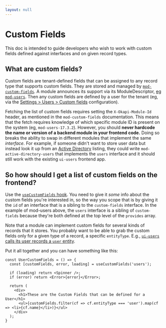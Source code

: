 ```yaml
---
layout: null
---
```


# Custom Fields

This doc is intended to guide developers who wish to work with custom fields defined against interfaces and on given record types.

## What are custom fields?

Custom fields are tenant-defined fields that can be assigned to any record type that supports custom fields. They are stored and managed by [`mod-custom-fields`](https://github.com/folio-org/folio-custom-fields). A module announces its support via its ModuleDescriptor, [eg `mod-users`](https://github.com/folio-org/mod-users/blob/v17.3.0/descriptors/ModuleDescriptor-template.json#L145). Then any custom fields are defined by a user for the tenant (eg, via the [Settings > Users > Custom fields](https://github.com/folio-org/ui-users/blob/master/src/settings/CustomFieldsSettings.js) configuration).

Fetching the list of custom fields requires setting the `X-Okapi-Module-Id` header, as mentioned in the `mod-custom-fields` documentation. This means that the fetch requires knowledge of which specific module ID is present on the system (eg, `mod-users-17.3.2`). However, you should **never hardcode the name or version of a backend module in your frontend code.** Doing so breaks the ability to swap in different modules that implement the same _interface._ For example, if someone didn't want to store user data but instead look it up from an [Active Directory](https://en.wikipedia.org/wiki/Active_Directory) listing, they could write `mod-active-directory-users` that implements the `users` interface and it should still work with the existing `ui-users` frontend app.

## So how should I get a list of custom fields on the frontend?

Use the [`useCustomFields` hook](https://github.com/folio-org/stripes-core/blob/master/src/useCustomFields.js). You need to give it _some_ info about the custom fields you're interested in, so the way you scope that is by giving it the `id` of an interface that is a sibling to the `custom-fields` interface. In the example of mod-users above, the `users` interface is a sibling of `custom-fields` because they're both defined at the top level of the `provides` array.

Note that a module can implement custom fields for several kinds of records that it stores. You probably want to be able to grab the custom fields only for a given type of a record, a specific `entityType`. E.g., [`ui-users` calls its user records a `user` entity](https://github.com/folio-org/ui-users/blob/v5.0.9/src/settings/CustomFieldsSettings.js#L29). 

Put it all together and you can have something like this:
```
const UserCustomFields = () => {
  const [customFields, error, loading] = useCustomFields('users');
  
  if (loading) return <Spinner />;
  if (error) return <Error>{error}</Error>; 
  
  return (
    <div>
      <h1>These are the Custom Fields that can be defined for a User</h1>
      <ul>{customFields.filter(cf => cf.entityType === 'user').map(cf => <li>{cf.name}</li>)}</ul>
    </div>
  );
}
```
